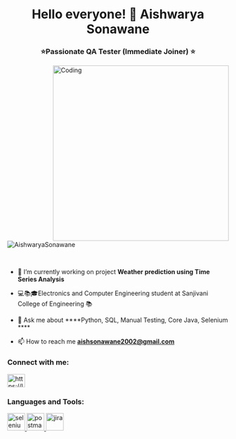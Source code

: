<h1 align="center">Hello everyone! 👋 Aishwarya Sonawane</h1>
<h3 align="center">⭐Passionate QA Tester (Immediate Joiner) ⭐</h3>
<img align="right" alt="Coding" width="400" src="https://user-images.githubusercontent.com/74038190/221352975-94759904-aa4c-4032-a8ab-b546efb9c478.gif">
<p align="left"> <img src="https://komarev.com/ghpvc/?username=AishwaryaSonawane&label=Profile%20views&color=0e75b6&style=flat" alt="AishwaryaSonawane" /> </p>
<br>

- 🤖 I’m currently working on project **Weather prediction using Time Series Analysis**

- 💻📚🎓Electronics and Computer Engineering student at Sanjivani College of Engineering 📚

- 💬 Ask me about ****Python, SQL, Manual Testing, Core Java, Selenium ****

- 📫 How to reach me **aishsonawane2002@gmail.com**

<h3 align="left">Connect with me:</h3>
<p align="left">
<a href="https://linkedin.com/in/https://linkedin.com/in/aishwarya-sonawane25" target="blank"><img align="center" src="https://raw.githubusercontent.com/rahuldkjain/github-profile-readme-generator/master/src/images/icons/Social/linked-in-alt.svg" alt="https://linkedin.com/in/aishwarya-sonawane25" height="30" width="40" /></a>
</p>

<h3 align="left">Languages and Tools:</h3>
<p align="left"> 
  <!-- Adding Software Testing Logos -->
  <a href="https://www.selenium.dev/" target="_blank" rel="noreferrer"> 
    <img src="https://www.vectorlogo.zone/logos/selenium/selenium-icon.svg" alt="selenium" width="40" height="40"/> 
  </a> 
  <a href="https://www.postman.com/" target="_blank" rel="noreferrer"> 
    <img src="https://www.vectorlogo.zone/logos/getpostman/getpostman-icon.svg" alt="postman" width="40" height="40"/> 
  </a> 
  <a href="https://www.atlassian.com/software/jira" target="_blank" rel="noreferrer"> 
    <img src="https://www.vectorlogo.zone/logos/atlassian_jira/atlassian_jira-icon.svg" alt="jira" width="40" height="40"/> 
  </a> 
</p>
